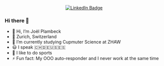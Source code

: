 
<!--
**joeck/joeck** is a ✨ _special_ ✨ repository because its `README.md` (this file) appears on your GitHub profile.

Here are some ideas to get you started:

- 🔭 I’m currently working on ...
- 🌱 I’m currently learning ...
- 👯 I’m looking to collaborate on ...
- 🤔 I’m looking for help with ...
- 💬 Ask me about ...
- 📫 How to reach me: ...
- 😄 Pronouns: ...
- ⚡ Fun fact: ...
-->

<div id="header" align="center">
  <!-- <img src="https://media.giphy.com/media/oBYB0gqUy3xxBf89aT/giphy.gif" width="200"/> -->
    <div id="badges">
        <a href="https://www.linkedin.com/in/joel-plambeck">
            <img src="https://img.shields.io/badge/LinkedIn-blue?style=for-the-badge&logo=linkedin&logoColor=white" alt="LinkedIn Badge"/>
        </a>
    </div>
</div>

### Hi there 👋

- 👋 Hi, I’m Joël Plambeck
- 📍 Zurich, Switzerland
- 🌱 I’m currently studying Cupmuter Science at ZHAW
- 😃 I speak 🇨🇭🇩🇪🇺🇸🇪🇸
- 🏑 I like to do sports
- ⚡ Fun fact: My OOO auto-responder and I never work at the same time